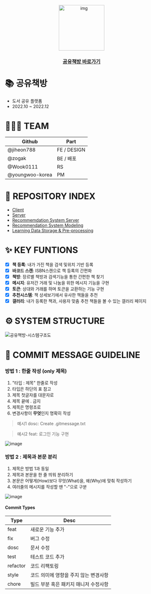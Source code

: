 <div align="center">
<img src="https://user-images.githubusercontent.com/90181028/205358825-401a9df2-64df-4b0a-a548-cf73906b2dbd.png" width="150px" alt="img"/>

### [공유책방 바로가기](https://gong-you-bookstore.netlify.app/)
  
</div>

# 📚 공유책방


- 도서 공유 플랫폼
- 2022.10 ~ 2022.12

# 👩🏻‍💻 TEAM
|Github|Part|
|------|---|
|@jiheon788|FE / DESIGN|
|@zogak|BE / 배포|
|@Wook0111|RS|
|@youngwoo-korea|PM|


# 📑 REPOSITORY INDEX
- [Client](https://github.com/gong-you-bookstore/fe)
- [Server](https://github.com/gong-you-bookstore/be)
- [Recommemdation System Server](https://github.com/gong-you-bookstore/rs-server)
- [Recommendation System Modeling](https://github.com/gong-you-bookstore/rs)
- [Learning Data Storage & Pre-processing](https://github.com/gong-you-bookstore/data-preprocessing)

# ✨ KEY FUNTIONS
- [x] **책 등록**: 내가 가진 책을 검색 및위치 기반 등록
- [x] **바코드 스캔**: ISBN스캔으로 책 등록의 간편화
- [x] **책방**: 장르별 책방과 검색기능을 통한 간편한 책 찾기
- [x] **메시지**: 유저간 거래 및 나눔을 위한 메시지 기능을 구현
- [x] **토큰**: 상대와 거래를 하며 토큰을 교환하는 기능 구현
- [x] **추천시스템**: 책 상세보기에서 유사한 책들을 추천
- [x] **갤러리**: 내가 등록한 책과, 사용자 맞춤 추천 책들을 볼 수 있는 갤러리 페이지

# ⚙ SYSTEM STRUCTURE
![공유책방-시스템구조도](https://user-images.githubusercontent.com/90181028/203847536-937f6e16-a4e1-446a-8cf3-dfbf4f209623.png)

# 📝 COMMIT MESSAGE GUIDELINE

### 방법 1 : 한줄 작성 (only 제목)
1. "타입 : 제목" 한줄로 작성
2. 타입은 하단의 표 참고
3. 제목 첫글자를 대문자로
4. 제목 끝에 . 금지
5. 제목은 명령조로
6. 변경사항이 **무엇**인지 명확히 작성

> 예시1
> dosc: Create .gitmessage.txt

> 예시2
> feat: 로그인 기능 구현 

![image](https://user-images.githubusercontent.com/90181028/189523617-74cd7ab7-8371-4416-9603-c571a650177b.png)


### 방법 2 : 제목과 본문 분리
1. 제목은 방법 1과 동일
2. 제목과 본문을 한 줄 띄워 분리하기
3. 본문은 어떻게(How)보다 무엇(What)을, 왜(Why)에 맞춰 작성하기
4. 여러줄의 메시지를 작성할 땐 "-"으로 구분

![image](https://user-images.githubusercontent.com/90181028/189523490-bdff94aa-7c5d-448a-9ab1-06afcc675381.png)


#### Commit Types
| Type | Desc |
| ------------ | ------------- |
| feat | 새로운 기능 추가  |
| fix | 버그 수정  |
| dosc | 문서 수정 |
| test | 테스트 코드 추가 |
| refactor | 코드 리팩토링 |
| style | 코드 의미에 영향을 주지 않는 변경사항 |
| chore | 빌드 부분 혹은 패키지 매니저 수정사항 |




